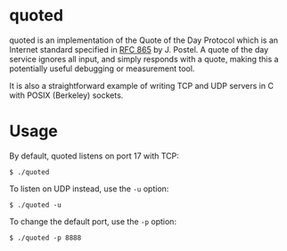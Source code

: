 # quoted

quoted is an implementation of the Quote of the Day Protocol which is an Internet standard specified in [RFC 865](https://tools.ietf.org/html/rfc865) by J. Postel. A quote of the day service ignores all input, and simply responds with a quote, making this a potentially useful debugging or measurement tool.

It is also a straightforward example of writing TCP and UDP servers in C with POSIX (Berkeley) sockets.

# Usage

By default, quoted listens on port 17 with TCP:

```
$ ./quoted
```

To listen on UDP instead, use the `-u` option:

```
$ ./quoted -u
```

To change the default port, use the `-p` option:

```
$ ./quoted -p 8888
```
